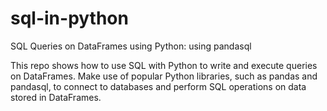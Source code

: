# sql-in-python
SQL Queries on DataFrames using Python: using pandasql

This repo shows how to use SQL with Python to write and execute queries on DataFrames. Make use of popular Python libraries, such as pandas and pandasql, to connect to databases and perform SQL operations on data stored in DataFrames. 
